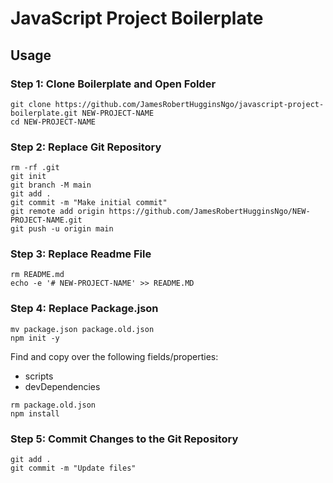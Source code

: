 # JavaScript Project Boilerplate

## Usage

### Step 1: Clone Boilerplate and Open Folder

``` console
git clone https://github.com/JamesRobertHugginsNgo/javascript-project-boilerplate.git NEW-PROJECT-NAME
cd NEW-PROJECT-NAME
```

### Step 2: Replace Git Repository

``` console
rm -rf .git
git init
git branch -M main
git add .
git commit -m "Make initial commit"
git remote add origin https://github.com/JamesRobertHugginsNgo/NEW-PROJECT-NAME.git
git push -u origin main
```

### Step 3: Replace Readme File

``` console
rm README.md
echo -e '# NEW-PROJECT-NAME' >> README.MD
```

### Step 4: Replace Package.json

``` console
mv package.json package.old.json
npm init -y
```

Find and copy over the following fields/properties:
- scripts
- devDependencies

``` console
rm package.old.json
npm install
```

### Step 5: Commit Changes to the Git Repository

``` console
git add .
git commit -m "Update files"
```
